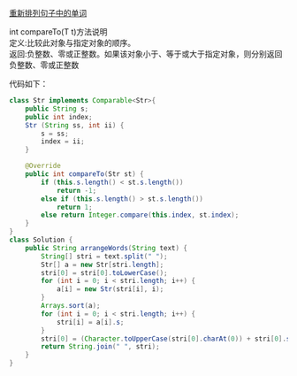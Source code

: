  [重新排列句子中的单词](https://leetcode-cn.com/problems/rearrange-words-in-a-sentence/submissions/)  

int compareTo(T t)方法说明  
定义:比较此对象与指定对象的顺序。  
返回:负整数、零或正整数。如果该对象小于、等于或大于指定对象，则分别返回负整数、零或正整数  

代码如下：  
```java  
class Str implements Comparable<Str>{
    public String s;
    public int index;
    Str (String ss, int ii) {
        s = ss;
        index = ii;
    }

    @Override
    public int compareTo(Str st) {
        if (this.s.length() < st.s.length())
            return -1;
        else if (this.s.length() > st.s.length())
            return 1;
        else return Integer.compare(this.index, st.index);
    }
}
class Solution {
    public String arrangeWords(String text) {
        String[] stri = text.split(" ");
        Str[] a = new Str[stri.length];
        stri[0] = stri[0].toLowerCase();
        for (int i = 0; i < stri.length; i++) {
            a[i] = new Str(stri[i], i);
        }
        Arrays.sort(a);
        for (int i = 0; i < stri.length; i++) {
            stri[i] = a[i].s;
        }
        stri[0] = (Character.toUpperCase(stri[0].charAt(0)) + stri[0].substring(1));
        return String.join(" ", stri);
    }
}
```  
